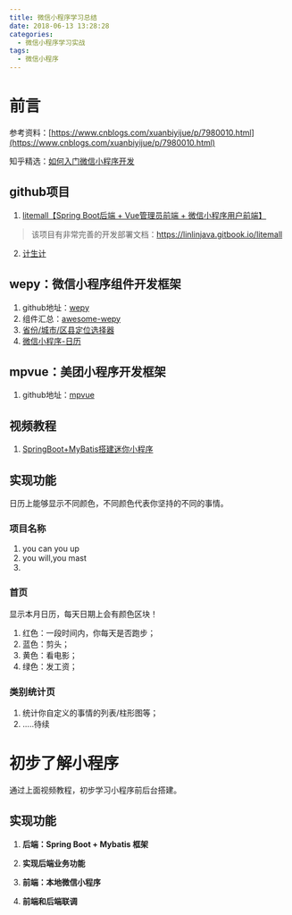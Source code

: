 ```yaml
---
title: 微信小程序学习总结
date: 2018-06-13 13:28:28
categories:
  - 微信小程序学习实战
tags:
  - 微信小程序
---
```


# 前言

参考资料：[https://www.cnblogs.com/xuanbiyijue/p/7980010.html](https://www.cnblogs.com/xuanbiyijue/p/7980010.html)  

知乎精选：[如何入门微信小程序开发](https://www.zhihu.com/question/50907897)  

## github项目  

1. [litemall【Spring Boot后端 + Vue管理员前端 + 微信小程序用户前端】](https://github.com/linlinjava/litemall)   
> 该项目有非常完善的开发部署文档：<https://linlinjava.gitbook.io/litemall>    

2. [计生计](https://github.com/ximolang/mp-jishengji)  



## wepy：微信小程序组件开发框架  

1. github地址：[wepy](https://github.com/Tencent/wepy)  
2. 组件汇总：[awesome-wepy](https://github.com/aben1188/awesome-wepy)  
3. [省份/城市/区县定位选择器](https://gitee.com/qfr_bz/citySelector)  
4. [微信小程序-日历](https://github.com/czcaiwj/calendar)  

## mpvue：美团小程序开发框架  

1. github地址：[mpvue](https://github.com/Meituan-Dianping/mpvue)

## 视频教程  

1. [SpringBoot+MyBatis搭建迷你小程序](https://www.imooc.com/learn/945)  

## 实现功能  

日历上能够显示不同颜色，不同颜色代表你坚持的不同的事情。 
### 项目名称  
1. you can you up
2. you will,you mast
3.  

### 首页

显示本月日历，每天日期上会有颜色区块！  

1. 红色：一段时间内，你每天是否跑步；  
2. 蓝色：剪头；  
3. 黄色：看电影；  
4. 绿色：发工资；

### 类别统计页  

1. 统计你自定义的事情的列表/柱形图等；  
2. .....待续

# 初步了解小程序  

通过上面视频教程，初步学习小程序前后台搭建。  

## 实现功能    

1. **后端：Spring Boot + Mybatis 框架**  

2. **实现后端业务功能**  

3. **前端：本地微信小程序**  

4. **前端和后端联调**  

## 

 
